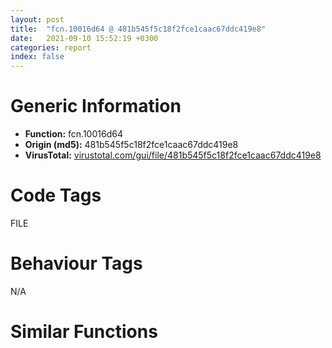 ```yaml
---
layout: post
title:  "fcn.10016d64 @ 481b545f5c18f2fce1caac67ddc419e8"
date:   2021-09-10 15:52:19 +0300
categories: report
index: false
---
```


# Generic Information
- **Function:** fcn.10016d64
- **Origin (md5):** 481b545f5c18f2fce1caac67ddc419e8
- **VirusTotal:** [virustotal.com/gui/file/481b545f5c18f2fce1caac67ddc419e8][virustotal_ref]

# Code Tags
<span class="tag" id="FILE">FILE</span>


# Behaviour Tags
<span class="bhv-tag" id="na">N/A</span>

# Similar Functions
<script type="text/javascript" src="https://www.gstatic.com/charts/loader.js"></script>
<script type="text/javascript">

    google.charts.load('current', {'packages':['corechart']});
    google.charts.setOnLoadCallback(drawChart);

    function drawChart() {
    var data = new google.visualization.DataTable();
        data.addColumn('number', 'X');
        data.addColumn('number', 'Y');
        data.addColumn({type: 'string', role: 'tooltip', 'p': {'html': true}});
        data.addColumn({'type': 'string', 'role': 'style'});
        
        data.addRows([
    [266.4103088378906, 368.720703125, '<b><a href="/report/fcn.10016d64@481b545f5c18f2fce1caac67ddc419e8">fcn.10016d64</a><br>@481b545f5c18f2fce1caac67ddc419e8</b><br>push ebp<br>lea ebp, [esp-0x1a4]<br>sub esp, 0x224<br>mov eax, dword[0x10062200]<br>xor eax, ebp<br>mov dword[ebp+0x1a0], eax<br>mov eax, dword[ebp+0x1ac]<br>push ebx<br>mov ebx, dword[ebp+0x1b0]<br>push esi<br>mov esi, ecx<br>and dword[esi+8], 0<br>or dword[esi+4], 0xffffffff<br>push edi<br>mov dword[ebp-0x6c], eax<br>mov eax, dword[ebp+0x1b4]<br>lea edi, [esi+0xc]<br>mov ecx, edi<br>mov dword[ebp-0x74], eax<br>and ebx, 0xffff7fff<br>call fcn.10002397<br>cmp dword[ebp-0x6c], 0<br>je 0x10016eee<br>push 0<br>push 0x104<br>push dword[ebp-0x6c]<br>call fcn.10016462<br>test eax, eax<br>jl 0x10016eee<br>push dword[ebp-0x74]<br>lea eax, [ebp-0x68]<br>push dword[ebp-0x6c]<br>push eax<br>call fcn.10016ace<br>test eax, eax<br>je 0x10016f07<br>lea eax, [ebp-0x68]<br>push eax<br>mov ecx, edi<br>call fcn.10002cd2<br>push 3<br>mov eax, ebx<br>pop edx<br>xor ecx, ecx<br>and eax, edx<br>sub eax, ecx<br>mov dword[ebp-0x70], ecx<br>je 0x10016e1f<br>dec eax<br>je 0x10016e16<br>dec eax<br>jne 0x10016e26<br>mov dword[ebp-0x70], 0xc0000000<br>jmp 0x10016e26<br>mov dword[ebp-0x70], 0x40000000<br>jmp 0x10016e26<br>mov dword[ebp-0x70], 0x80000000<br>mov eax, ebx<br>and eax, 0x70<br>push 1<br>pop edi<br>je 0x10016e44<br>cmp eax, 0x10<br>je 0x10016e44<br>cmp eax, 0x20<br>je 0x10016e7a<br>cmp eax, 0x30<br>je 0x10016e75<br>cmp eax, 0x40<br>je 0x10016e46<br>xor edx, edx<br>mov eax, ebx<br>shr eax, 7<br>not eax<br>and eax, edi<br>test bx, 0x1000<br>mov dword[ebp-0x80], 0xc<br>mov dword[ebp-0x7c], ecx<br>mov dword[ebp-0x78], eax<br>je 0x10016e7e<br>mov eax, ebx<br>and eax, 0x2000<br>neg eax<br>sbb eax, eax<br>and eax, 2<br>inc eax<br>inc eax<br>jmp 0x10016e81<br>push 2<br>pop edx<br>jmp 0x10016e46<br>mov edx, edi<br>jmp 0x10016e46<br>push 3<br>pop eax<br>test ebx, 0x10000<br>mov ecx, 0x80<br>je 0x10016e93<br>mov ecx, 0x20000080<br>test ebx, 0x20000<br>je 0x10016ea1<br>or ecx, 0x80000000<br>test ebx, 0x40000<br>je 0x10016eaf<br>or ecx, 0x10000000<br>test ebx, 0x80000<br>je 0x10016ebd<br>or ecx, 0x8000000<br>push 0<br>push ecx<br>push eax<br>lea eax, [ebp-0x80]<br>push eax<br>push edx<br>push dword[ebp-0x70]<br>push dword[ebp-0x6c]<br>call dword[sym.imp.KERNEL32.dll_CreateFileW]<br>cmp eax, 0xffffffff<br>jne 0x10016ee4<br>push dword[ebp-0x6c]<br>push dword[ebp-0x74]<br>call fcn.10016aa3<br>jmp 0x10016f07<br>mov dword[esi+4], eax<br>mov dword[esi+8], edi<br>mov eax, edi<br>jmp 0x10016f09<br>mov eax, dword[ebp-0x74]<br>test eax, eax<br>je 0x10016f07<br>push dword[ebp-0x6c]<br>lea ecx, [eax+0x10]<br>mov dword[eax+8], 3<br>call fcn.10002cd2<br>xor eax, eax<br>mov ecx, dword[ebp+0x1a0]<br>pop edi<br>pop esi<br>xor ecx, ebp<br>pop ebx<br>call fcn.1002288b<br>add ebp, 0x1a4<br>leave <br>ret 0xc<br><eoc> ', 'point { fill-color: #e0440e; }'],
[-544.0371704101562, -124.94194030761719, '<b><a href="/report/fcn.0055ad62@c60344b51fa39a329b92557d24ff7670">fcn.0055ad62</a><br>@c60344b51fa39a329b92557d24ff7670</b><br>mov edi, edi<br>push ebp<br>mov ebp, esp<br>sub esp, 0x224<br>mov eax, dword[0x5ffcc0]<br>xor eax, ebp<br>mov dword[ebp-4], eax<br>mov eax, dword[ebp+8]<br>push ebx<br>mov ebx, dword[ebp+0xc]<br>push esi<br>mov esi, ecx<br>and dword[esi+8], 0<br>or dword[esi+4], 0xffffffff<br>push edi<br>mov dword[ebp-0x210], eax<br>mov eax, dword[ebp+0x10]<br>lea edi, [esi+0xc]<br>mov ecx, edi<br>mov dword[ebp-0x218], eax<br>and ebx, 0xffff7fff<br>call fcn.004102e0<br>cmp dword[ebp-0x210], 0<br>je 0x55af1a<br>push 0<br>push 0x104<br>push dword[ebp-0x210]<br>call fcn.0055a638<br>test eax, eax<br>jl 0x55af1a<br>push dword[ebp-0x218]<br>lea eax, [ebp-0x20c]<br>push dword[ebp-0x210]<br>push eax<br>call fcn.0055aba1<br>test eax, eax<br>je 0x55af39<br>lea eax, [ebp-0x20c]<br>push eax<br>mov ecx, edi<br>call fcn.00412650<br>push 3<br>mov eax, ebx<br>pop edx<br>xor ecx, ecx<br>and eax, edx<br>sub eax, ecx<br>mov dword[ebp-0x214], ecx<br>je 0x55ae2f<br>dec eax<br>je 0x55ae23<br>dec eax<br>jne 0x55ae39<br>mov dword[ebp-0x214], 0xc0000000<br>jmp 0x55ae39<br>mov dword[ebp-0x214], 0x40000000<br>jmp 0x55ae39<br>mov dword[ebp-0x214], 0x80000000<br>mov eax, ebx<br>and eax, 0x70<br>push 1<br>pop edi<br>je 0x55ae57<br>cmp eax, 0x10<br>je 0x55ae57<br>cmp eax, 0x20<br>je 0x55ae97<br>cmp eax, 0x30<br>je 0x55ae92<br>cmp eax, 0x40<br>je 0x55ae59<br>xor edx, edx<br>mov eax, ebx<br>shr eax, 7<br>not eax<br>and eax, edi<br>mov dword[ebp-0x224], 0xc<br>mov dword[ebp-0x220], ecx<br>mov dword[ebp-0x21c], eax<br>test ebx, 0x1000<br>je 0x55ae9b<br>mov eax, ebx<br>and eax, 0x2000<br>neg eax<br>sbb eax, eax<br>and eax, 2<br>inc eax<br>inc eax<br>jmp 0x55ae9e<br>push 2<br>pop edx<br>jmp 0x55ae59<br>mov edx, edi<br>jmp 0x55ae59<br>push 3<br>pop eax<br>mov ecx, 0x80<br>test ebx, 0x10000<br>je 0x55aeb0<br>mov ecx, 0x20000080<br>test ebx, 0x20000<br>je 0x55aebe<br>or ecx, 0x80000000<br>test ebx, 0x40000<br>je 0x55aecc<br>or ecx, 0x10000000<br>test ebx, 0x80000<br>je 0x55aeda<br>or ecx, 0x8000000<br>push 0<br>push ecx<br>push eax<br>lea eax, [ebp-0x224]<br>push eax<br>push edx<br>push dword[ebp-0x214]<br>push dword[ebp-0x210]<br>call dword[sym.imp.KERNEL32.dll_CreateFileW]<br>cmp eax, 0xffffffff<br>jne 0x55af10<br>push dword[ebp-0x210]<br>push dword[ebp-0x218]<br>call fcn.0055ab72<br>jmp 0x55af39<br>mov dword[esi+4], eax<br>mov dword[esi+8], edi<br>mov eax, edi<br>jmp 0x55af3b<br>mov eax, dword[ebp-0x218]<br>test eax, eax<br>je 0x55af39<br>push dword[ebp-0x210]<br>lea ecx, [eax+0x10]<br>mov dword[eax+8], 3<br>call fcn.0040f9a0<br>xor eax, eax<br>mov ecx, dword[ebp-4]<br>pop edi<br>pop esi<br>xor ecx, ebp<br>pop ebx<br>call fcn.005713ed<br>leave <br>ret 0xc<br><eoc> ', 'null'],
[107.93659210205078, -283.2007751464844, '<b><a href="/report/fcn.0042921a@7b00dd8f2abf54a73bfb09681334ff78">fcn.0042921a</a><br>@7b00dd8f2abf54a73bfb09681334ff78</b><br>push ebp<br>lea ebp, [esp-0xa0]<br>sub esp, 0x120<br>mov eax, dword[0x4672d8]<br>xor eax, ebp<br>mov dword[ebp+0x9c], eax<br>mov eax, dword[ebp+0xa8]<br>push ebx<br>mov ebx, dword[ebp+0xac]<br>push esi<br>mov esi, ecx<br>and dword[esi+8], 0<br>or dword[esi+4], 0xffffffff<br>push edi<br>mov dword[ebp-0x6c], eax<br>mov eax, dword[ebp+0xb0]<br>lea edi, [esi+0xc]<br>mov ecx, edi<br>mov dword[ebp-0x74], eax<br>and ebx, 0xffff7fff<br>call fcn.00410070<br>cmp dword[ebp-0x6c], 0<br>je 0x4293a4<br>push 0<br>push 0x104<br>push dword[ebp-0x6c]<br>call fcn.004289d7<br>test eax, eax<br>jl 0x4293a4<br>push dword[ebp-0x74]<br>lea eax, [ebp-0x68]<br>push dword[ebp-0x6c]<br>push eax<br>call fcn.00428fe5<br>test eax, eax<br>je 0x4293bd<br>lea eax, [ebp-0x68]<br>push eax<br>mov ecx, edi<br>call fcn.0041063d<br>push 3<br>mov eax, ebx<br>pop edx<br>xor ecx, ecx<br>and eax, edx<br>sub eax, ecx<br>mov dword[ebp-0x70], ecx<br>je 0x4292d5<br>dec eax<br>je 0x4292cc<br>dec eax<br>jne 0x4292dc<br>mov dword[ebp-0x70], 0xc0000000<br>jmp 0x4292dc<br>mov dword[ebp-0x70], 0x40000000<br>jmp 0x4292dc<br>mov dword[ebp-0x70], 0x80000000<br>mov eax, ebx<br>and eax, 0x70<br>push 1<br>pop edi<br>je 0x4292fa<br>cmp eax, 0x10<br>je 0x4292fa<br>cmp eax, 0x20<br>je 0x429330<br>cmp eax, 0x30<br>je 0x42932b<br>cmp eax, 0x40<br>je 0x4292fc<br>xor edx, edx<br>mov eax, ebx<br>shr eax, 7<br>not eax<br>and eax, edi<br>test bx, 0x1000<br>mov dword[ebp-0x80], 0xc<br>mov dword[ebp-0x7c], ecx<br>mov dword[ebp-0x78], eax<br>je 0x429334<br>mov eax, ebx<br>and eax, 0x2000<br>neg eax<br>sbb eax, eax<br>and eax, 2<br>inc eax<br>inc eax<br>jmp 0x429337<br>push 2<br>pop edx<br>jmp 0x4292fc<br>mov edx, edi<br>jmp 0x4292fc<br>push 3<br>pop eax<br>test ebx, 0x10000<br>mov ecx, 0x80<br>je 0x429349<br>mov ecx, 0x20000080<br>test ebx, 0x20000<br>je 0x429357<br>or ecx, 0x80000000<br>test ebx, 0x40000<br>je 0x429365<br>or ecx, 0x10000000<br>test ebx, 0x80000<br>je 0x429373<br>or ecx, 0x8000000<br>push 0<br>push ecx<br>push eax<br>lea eax, [ebp-0x80]<br>push eax<br>push edx<br>push dword[ebp-0x70]<br>push dword[ebp-0x6c]<br>call dword[sym.imp.KERNEL32.dll_CreateFileA]<br>cmp eax, 0xffffffff<br>jne 0x42939a<br>push dword[ebp-0x6c]<br>push dword[ebp-0x74]<br>call fcn.00428fba<br>jmp 0x4293bd<br>mov dword[esi+4], eax<br>mov dword[esi+8], edi<br>mov eax, edi<br>jmp 0x4293bf<br>mov eax, dword[ebp-0x74]<br>test eax, eax<br>je 0x4293bd<br>push dword[ebp-0x6c]<br>lea ecx, [eax+0x10]<br>mov dword[eax+8], 3<br>call fcn.0041063d<br>xor eax, eax<br>mov ecx, dword[ebp+0x9c]<br>pop edi<br>pop esi<br>xor ecx, ebp<br>pop ebx<br>call fcn.0043779f<br>add ebp, 0xa0<br>leave <br>ret 0xc<br><eoc> ', 'null'],
[-385.5611572265625, 526.9769287109375, '<b><a href="/report/fcn.0045fb7d@9c2b894b84f59672d8be2e984066f76f">fcn.0045fb7d</a><br>@9c2b894b84f59672d8be2e984066f76f</b><br>push 0xc4<br>mov eax, 0x5785e7<br>call fcn.00553908<br>mov ebx, ecx<br>mov eax, dword[ebp+8]<br>mov edx, dword[ebp+0xc]<br>mov esi, dword[ebp+0x10]<br>mov dword[ebp-0x80], eax<br>mov eax, dword[ebp+0x14]<br>mov dword[ebp-0x7c], edx<br>mov dword[ebp-0x88], esi<br>test eax, eax<br>js 0x4603e5<br>cmp eax, dword[ebx+4]<br>jge 0x4603e5<br>cmp dword[ebp+0x24], 0<br>je 0x45fbd6<br>call fcn.00410017<br>cmp dword[eax+0x1ac], 8<br>jg 0x45fbd3<br>xor eax, eax<br>inc eax<br>jmp 0x4603e7<br>mov edx, dword[ebp-0x7c]<br>mov ecx, dword[ebx+0x68]<br>lea edi, [ebx+0x6c]<br>mov eax, dword[ebx+0x64]<br>add eax, edx<br>mov dword[ebp-0x1c], esi<br>mov dword[ebp-0x18], eax<br>lea eax, [esi+ecx]<br>mov dword[ebp-0x20], edx<br>mov dword[ebp-0x14], eax<br>lea esi, [ebp-0x20]<br>mov eax, dword[ebx+0x20]<br>mov ecx, eax<br>movsd dword<br>neg ecx<br>push 0x20<br>sbb ecx, ecx<br>not ecx<br>and ecx, dword[ebp+0x18]<br>neg eax<br>movsd dword<br>sbb eax, eax<br>mov dword[ebp-0x6c], ecx<br>not eax<br>and eax, dword[ebp+0x20]<br>movsd dword<br>mov dword[ebp-0x58], eax<br>movsd dword<br>xor esi, esi<br>mov dword[ebp-0x98], esi<br>pop edi<br>cmp dword[ebp+0x28], esi<br>je 0x45fc29<br>cmp dword[ebp+0x1c], esi<br>je 0x45fc4e<br>cmp dword[ebx+0x2c], esi<br>je 0x45fc4e<br>cmp dword[ebx+8], edi<br>jge 0x45fc4e<br>push dword[ebx+0x8c]<br>push dword[0x5e0b68]<br>call dword[sym.imp.GDI32.dll_SelectObject]<br>mov edx, dword[ebp-0x7c]<br>mov dword[ebp-0x98], eax<br>mov eax, dword[ebx+0x20]<br>xor ecx, ecx<br>inc ecx<br>mov dword[ebp-0xa8], eax<br>cmp dword[ebx+8], edi<br>jne 0x45fc6b<br>test eax, eax<br>je 0x45fc6b<br>mov dword[ebp-0x5c], ecx<br>mov dword[ebx+0x20], esi<br>jmp 0x45fc6e<br>mov dword[ebp-0x5c], esi<br>cmp dword[ebx+8], edi<br>je 0x45fc83<br>cmp dword[0x5e0b40], esi<br>jne 0x45fc83<br>mov ecx, dword[ebx+0xa8]<br>jmp 0x45fc86<br>or ecx, 0xffffffff<br>mov eax, dword[ebx+0x20]<br>mov dword[ebp-0x68], ecx<br>mov dword[ebp-0x70], ecx<br>test eax, eax<br>jne 0x45fc9b<br>mov edi, dword[ebp-0x80]<br>cmp ecx, 0xffffffff<br>je 0x45fc9e<br>lea edi, [ebx+0x44]<br>mov dword[ebp-0x84], edi<br>test eax, eax<br>jne 0x45fcb0<br>mov dword[ebp-0x64], edx<br>cmp ecx, 0xffffffff<br>je 0x45fcb3<br>mov dword[ebp-0x64], esi<br>test eax, eax<br>jne 0x45fcc7<br>cmp ecx, 0xffffffff<br>jne 0x45fcc7<br>mov eax, dword[ebp-0x88]<br>mov dword[ebp-0x60], eax<br>jmp 0x45fcca<br>mov dword[ebp-0x60], esi<br>lea esi, [ebx+0x7c]<br>mov eax, dword[esi]<br>mov dword[ebp-0x78], eax<br>mov eax, dword[ebx+0x80]<br>push esi<br>mov dword[ebp-0x74], eax<br>call dword[sym.imp.USER32.dll_IsRectEmpty]<br>test eax, eax<br>je 0x45fceb<br>mov eax, dword[ebx+0x54]<br>jmp 0x45fcf0<br>mov eax, dword[esi+8]<br>sub eax, dword[esi]<br>push esi<br>mov dword[ebp-0x54], eax<br>call dword[sym.imp.USER32.dll_IsRectEmpty]<br>test eax, eax<br>je 0x45fd03<br>mov eax, dword[ebx+0x58]<br>jmp 0x45fd09<br>mov eax, dword[esi+0xc]<br>sub eax, dword[esi+4]<br>mov esi, dword[ebp-0x68]<br>xor edx, edx<br>mov dword[ebp-0x50], eax<br>cmp dword[ebx+0x20], edx<br>jne 0x45fd1f<br>cmp esi, 0xffffffff<br>je 0x45ff7e<br>mov eax, dword[ebx+0x54]<br>mov ecx, dword[ebx+0x58]<br>mov dword[ebp-0x20], edx<br>mov dword[ebp-0x18], eax<br>mov dword[ebp-0x1c], edx<br>mov dword[ebp-0x14], ecx<br>cmp esi, 0xffffffff<br>je 0x45fd76<br>call fcn.00410017<br>cmp esi, dword[eax+0x1c]<br>je 0x45fd76<br>push esi<br>lea ecx, [ebp-0xb0]<br>call fcn.0041191b<br>push dword[ebp-0xac]<br>lea eax, [ebp-0x20]<br>push eax<br>push dword[edi+4]<br>call dword[sym.imp.USER32.dll_FillRect]<br>lea ecx, [ebp-0xb0]<br>mov dword[ebp-0xb0], 0x584f04<br>call fcn.00404d00<br>jmp 0x45fd93<br>call fcn.00410017<br>add eax, 0x98<br>je 0x45fd85<br>mov eax, dword[eax+4]<br>push eax<br>lea eax, [ebp-0x20]<br>push eax<br>push dword[edi+4]<br>call dword[sym.imp.USER32.dll_FillRect]<br>mov esi, dword[ebp+0x1c]<br>test esi, esi<br>je 0x45fdba<br>call fcn.00410017<br>cmp dword[eax+0x1ac], 0x10<br>jne 0x45fdba<br>push dword[ebp-0x1c]<br>push dword[ebp-0x20]<br>push dword[edi+4]<br>call dword[sym.imp.GDI32.dll_GetPixel]<br>mov dword[ebp-0x70], eax<br>xor edx, edx<br>mov ecx, edx<br>mov dword[ebp-0x94], ecx<br>test esi, esi<br>je 0x45fddc<br>cmp dword[ebx+8], 0x18<br>jl 0x45fddc<br>xor esi, esi<br>mov dword[ebp+0x1c], edx<br>inc esi<br>mov ecx, esi<br>mov dword[ebp-0x94], esi<br>mov esi, dword[ebp+0x24]<br>test esi, esi<br>je 0x45fdef<br>mov eax, dword[ebx+8]<br>sub eax, 0x20<br>neg eax<br>sbb eax, eax<br>and esi, eax<br>cmp dword[ebp-0x6c], 0<br>jne 0x460181<br>cmp dword[ebp+0x1c], 0<br>jne 0x460181<br>test esi, esi<br>jne 0x460185<br>push 0x20<br>pop eax<br>cmp dword[ebx+8], eax<br>je 0x45fe1f<br>cmp dword[0x5e0b40], esi<br>je 0x46007b<br>mov al, byte[ebp+0x2c]<br>mov byte[ebp-0x56], al<br>xor eax, eax<br>inc eax<br>mov word[ebp-0x58], 0<br>mov byte[ebp-0x55], al<br>test ecx, ecx<br>je 0x45fe3d<br>mov al, byte[0x5d85d4]<br>mov byte[ebp-0x56], al<br>cmp dword[ebp+0x28], 0<br>je 0x45fe50<br>cmp dword[ebx+0x2c], edx<br>je 0x45fe50<br>mov al, byte[0x5d85d5]<br>mov byte[ebp-0x56], al<br>mov eax, dword[ebp-0x5c]<br>neg eax<br>push 0x20<br>sbb eax, eax<br>and eax, 0x10<br>mov esi, dword[eax+ebx+0x54]<br>mov eax, dword[eax+ebx+0x58]<br>mov dword[ebp-0x6c], eax<br>pop eax<br>mov dword[ebp-0xa4], esi<br>cmp dword[ebx+8], eax<br>je 0x46003d<br>mov eax, dword[ebp-0x50]<br>xor esi, esi<br>mov ecx, dword[ebp-0x54]<br>inc esi<br>push 0x20<br>mov word[ebp-0x40], si<br>pop esi<br>push edx<br>mov word[ebp-0x3e], si<br>mov esi, eax<br>push edx<br>mov dword[ebp-0x44], eax<br>lea eax, [ebp-0x5c]<br>push eax<br>imul esi, ecx<br>lea eax, [ebp-0x4c]<br>push edx<br>push eax<br>push edx<br>mov dword[ebp-0x4c], 0x28<br>mov dword[ebp-0x48], ecx<br>mov dword[ebp-0x3c], edx<br>mov dword[ebp-0x38], esi<br>mov dword[ebp-0x34], edx<br>mov dword[ebp-0x30], edx<br>mov dword[ebp-0x2c], edx<br>mov dword[ebp-0x28], edx<br>mov dword[ebp-0x5c], edx<br>call dword[sym.imp.GDI32.dll_CreateDIBSection]<br>test eax, eax<br>je 0x4603e5<br>and dword[ebp-0x9c], 0<br>mov dword[ebp-0xa0], 0x585684<br>and dword[ebp-4], 0<br>lea ecx, [ebp-0xa0]<br>push eax<br>call fcn.004122f0<br>lea ecx, [ebp-0xc0]<br>call fcn.004119b2<br>xor eax, eax<br>inc eax<br>push 0<br>mov byte[ebp-4], al<br>call dword[sym.imp.GDI32.dll_CreateCompatibleDC]<br>push eax<br>lea ecx, [ebp-0xc0]<br>call fcn.004122af<br>push dword[ebp-0x9c]<br>push dword[ebp-0xbc]<br>call fcn.00412959<br>mov ecx, dword[ebx+0x54]<br>imul ecx, dword[ebp+0x14]<br>push 0xcc0020<br>push dword[ebp-0x74]<br>mov dword[ebp-0x8c], eax<br>add ecx, dword[ebp-0x78]<br>push ecx<br>push dword[0x5e0b68]<br>push dword[ebp-0x50]<br>push dword[ebp-0x54]<br>push 0<br>push 0<br>push dword[ebp-0xbc]<br>call dword[sym.imp.GDI32.dll_BitBlt]<br>cmp dword[ebx+0xa8], 0xffffffff<br>jne 0x45ff86<br>test esi, esi<br>jle 0x45ffcd<br>mov eax, dword[ebp-0x5c]<br>or dword[eax], 0xff000000<br>mov eax, dword[ebp-0x5c]<br>add eax, 4<br>mov dword[ebp-0x5c], eax<br>sub esi, 1<br>jne 0x45ff68<br>jmp 0x45ffcd<br>mov esi, dword[ebp+0x1c]<br>jmp 0x45fdbc<br>movzx ecx, byte[ebx+0xa8]<br>movzx eax, byte[ebx+0xa9]<br>shl ecx, 8<br>or ecx, eax<br>movzx eax, byte[ebx+0xaa]<br>shl ecx, 8<br>or ecx, eax<br>test esi, esi<br>jle 0x45ffcd<br>mov eax, dword[ebp-0x5c]<br>mov edx, dword[eax]<br>cmp edx, ecx<br>je 0x45ffbc<br>or edx, 0xff000000<br>mov dword[eax], edx<br>jmp 0x45ffbf<br>and dword[eax], 0<br>mov eax, dword[ebp-0x5c]<br>add eax, 4<br>mov dword[ebp-0x5c], eax<br>sub esi, 1<br>jne 0x45ffac<br>push dword[ebp-0x58]<br>push dword[ebp-0x50]<br>push dword[ebp-0x54]<br>push 0<br>push 0<br>push dword[ebp-0xbc]<br>push dword[ebp-0x6c]<br>push dword[ebp-0xa4]<br>push dword[ebp-0x60]<br>push dword[ebp-0x64]<br>push dword[edi+4]<br>call dword[sym.imp.MSIMG32.dll_AlphaBlend]<br>mov esi, eax<br>mov eax, dword[ebp-0x8c]<br>test eax, eax<br>jne 0x460008<br>xor ecx, ecx<br>jmp 0x46000b<br>mov ecx, dword[eax+4]<br>push ecx<br>push dword[ebp-0xbc]<br>call fcn.00412959<br>lea ecx, [ebp-0xc0]<br>call fcn.00411b08<br>or dword[ebp-4], 0xffffffff<br>lea ecx, [ebp-0xa0]<br>mov dword[ebp-0xa0], 0x585684<br>call fcn.00404d00<br>jmp 0x460073<br>push dword[ebp-0x58]<br>mov eax, dword[ebx+0x54]<br>push dword[ebp-0x50]<br>imul eax, dword[ebp+0x14]<br>push dword[ebp-0x54]<br>push dword[ebp-0x74]<br>add eax, dword[ebp-0x78]<br>push eax<br>push dword[0x5e0b68]<br>call fcn.0041252c<br>push eax<br>push dword[ebp-0x6c]<br>mov ecx, edi<br>push esi<br>push dword[ebp-0x60]<br>push dword[ebp-0x64]<br>call fcn.0045eb50<br>mov esi, eax<br>test esi, esi<br>jne 0x46014f<br>mov eax, dword[ebx+0x54]<br>imul eax, dword[ebp+0x14]<br>mov esi, dword[ebp-0x50]<br>push 0xcc0020<br>push dword[ebp-0x74]<br>add eax, dword[ebp-0x78]<br>push eax<br>push dword[0x5e0b68]<br>push esi<br>push dword[ebp-0x54]<br>push dword[ebp-0x60]<br>push dword[ebp-0x64]<br>push dword[edi+4]<br>call dword[sym.imp.GDI32.dll_BitBlt]<br>cmp dword[ebp-0x94], 0<br>je 0x460152<br>push edi<br>lea ecx, [ebp-0x90]<br>call fcn.00469bad<br>cmp dword[ebp-0x70], 0xffffffff<br>mov dword[ebp-4], 2<br>jne 0x4600db<br>call fcn.00410017<br>mov eax, dword[eax+0x1c]<br>mov dword[ebp-0x70], eax<br>call fcn.00437068<br>mov edx, dword[ebp-0x60]<br>mov edi, eax<br>mov eax, dword[ebp-0x54]<br>mov ecx, dword[ebp-0x64]<br>add eax, 2<br>mov dword[ebp-0xd0], ecx<br>add ecx, eax<br>mov dword[ebp-0xc8], ecx<br>lea ecx, [edx+2]<br>add ecx, esi<br>mov dword[ebp-0xcc], edx<br>mov dword[ebp-0xc4], ecx<br>mov ecx, dword[edi]<br>mov esi, dword[ecx+0xb8]<br>mov ecx, esi<br>call fcn.00553897<br>mov ecx, edi<br>call esi<br>push eax<br>push dword[ebp-0x70]<br>lea esi, [ebp-0xd0]<br>push 0xffffffffffffffff<br>sub esp, 0x10<br>lea ecx, [ebp-0x90]<br>mov edi, esp<br>movsd dword<br>movsd dword<br>movsd dword<br>movsd dword<br>call fcn.0046c3a2<br>or dword[ebp-4], 0xffffffff<br>lea ecx, [ebp-0x90]<br>call fcn.00469bc2<br>mov esi, dword[ebp-0x50]<br>mov ecx, dword[ebp-0x68]<br>xor edx, edx<br>cmp dword[ebx+0x20], edx<br>je 0x46038d<br>cmp ecx, 0xffffffff<br>jne 0x46016f<br>call fcn.00410017<br>xor edx, edx<br>mov ecx, dword[eax+0x1c]<br>mov eax, dword[ebp-0x80]<br>test eax, eax<br>jne 0x460382<br>mov eax, edx<br>jmp 0x460385<br>test esi, esi<br>je 0x4601de<br>mov eax, dword[ebx+0x94]<br>test eax, eax<br>je 0x4601de<br>push eax<br>push dword[0x5e0b68]<br>call dword[sym.imp.GDI32.dll_SelectObject]<br>mov ecx, dword[ebx+0x54]<br>mov esi, eax<br>imul ecx, dword[ebp+0x14]<br>push 0xcc0020<br>push dword[ebp-0x74]<br>add ecx, dword[ebp-0x78]<br>push ecx<br>push dword[0x5e0b68]<br>push dword[ebp-0x50]<br>push dword[ebp-0x54]<br>push dword[ebp-0x60]<br>push dword[ebp-0x64]<br>push dword[edi+4]<br>call dword[sym.imp.GDI32.dll_BitBlt]<br>push esi<br>push dword[0x5e0b68]<br>call dword[sym.imp.GDI32.dll_SelectObject]<br>jmp 0x46014f<br>cmp dword[ebp+0x1c], 0<br>jne 0x4601f3<br>mov eax, dword[ebp-0x58]<br>test eax, eax<br>jne 0x4601f3<br>test esi, esi<br>je 0x4602e0<br>xor eax, eax<br>mov ecx, ebx<br>push edx<br>inc eax<br>push eax<br>push dword[ebp+0x14]<br>call fcn.0045f95e<br>test esi, esi<br>je 0x46020e<br>mov ecx, dword[ebx+0xb0]<br>jmp 0x460210<br>xor ecx, ecx<br>mov eax, dword[edi]<br>push ecx<br>mov esi, dword[eax+0x30]<br>mov ecx, esi<br>call fcn.00553897<br>mov ecx, edi<br>call esi<br>mov eax, dword[edi]<br>push 0xffffff<br>mov esi, dword[eax+0x2c]<br>mov ecx, esi<br>call fcn.00553897<br>mov ecx, edi<br>call esi<br>cmp dword[ebp+0x1c], 0<br>je 0x460294<br>call fcn.00437068<br>cmp dword[eax+0x58], 0<br>je 0x460294<br>call fcn.00410017<br>mov ecx, edi<br>push dword[eax+0x10]<br>call fcn.00462524<br>mov esi, eax<br>test esi, esi<br>je 0x460294<br>mov ecx, dword[ebp-0x50]<br>mov eax, dword[ebp-0x54]<br>add ecx, 2<br>push 0xb8074a<br>push 0<br>push 0<br>push dword[0x5e0b6c]<br>add eax, 2<br>push ecx<br>push eax<br>mov eax, dword[ebp-0x60]<br>inc eax<br>push eax<br>mov eax, dword[ebp-0x64]<br>inc eax<br>push eax<br>push dword[edi+4]<br>call dword[sym.imp.GDI32.dll_BitBlt]<br>push esi<br>mov ecx, edi<br>call fcn.00462524<br>call fcn.00410017<br>mov ecx, edi<br>push dword[eax+0x14]<br>call fcn.00462524<br>mov esi, eax<br>test esi, esi<br>je 0x4602dd<br>mov ecx, dword[ebp-0x50]<br>mov eax, dword[ebp-0x54]<br>add ecx, 2<br>push 0xb8074a<br>push 0<br>push 0<br>push dword[0x5e0b6c]<br>add eax, 2<br>push ecx<br>push eax<br>push dword[ebp-0x60]<br>push dword[ebp-0x64]<br>push dword[edi+4]<br>call dword[sym.imp.GDI32.dll_BitBlt]<br>push esi<br>mov ecx, edi<br>call fcn.00462524<br>mov eax, dword[ebp-0x58]<br>cmp dword[ebp-0x6c], 0<br>jne 0x4602ee<br>test eax, eax<br>je 0x46014f<br>call fcn.00410017<br>add eax, 0xa8<br>mov ecx, edi<br>push eax<br>call fcn.004129b8<br>mov dword[ebp-0x8c], eax<br>test eax, eax<br>je 0x46014f<br>push dword[ebp+0x1c]<br>xor ecx, ecx<br>cmp dword[ebp-0x58], ecx<br>sete cl<br>push ecx<br>push dword[ebp+0x14]<br>mov ecx, ebx<br>call fcn.0045f95e<br>mov eax, dword[edi]<br>push 0<br>mov esi, dword[eax+0x30]<br>mov ecx, esi<br>call fcn.00553897<br>mov ecx, edi<br>call esi<br>mov eax, dword[edi]<br>push 0xffffff<br>mov esi, dword[eax+0x2c]<br>mov ecx, esi<br>call fcn.00553897<br>mov ecx, edi<br>call esi<br>mov esi, dword[ebp-0x50]<br>push 0xe20746<br>push 0<br>push 0<br>push dword[0x5e0b6c]<br>push esi<br>push dword[ebp-0x54]<br>push dword[ebp-0x60]<br>push dword[ebp-0x64]<br>push dword[edi+4]<br>call dword[sym.imp.GDI32.dll_BitBlt]<br>push dword[ebp-0x8c]<br>mov ecx, edi<br>call fcn.004129b8<br>jmp 0x460152<br>mov eax, dword[eax+4]<br>push dword[ebx+0x68]<br>push dword[ebx+0x64]<br>jmp 0x4603a4<br>cmp ecx, 0xffffffff<br>je 0x4603c0<br>mov eax, dword[ebp-0x80]<br>test eax, eax<br>jne 0x46039d<br>mov eax, edx<br>jmp 0x4603a0<br>mov eax, dword[eax+4]<br>push 0xffffffffffffffff<br>push 0xffffffffffffffff<br>push ecx<br>push edx<br>push edx<br>push dword[ebp-0x84]<br>push esi<br>push dword[ebp-0x54]<br>push dword[ebp-0x88]<br>push dword[ebp-0x7c]<br>push eax<br>call fcn.00462c45<br>mov eax, dword[ebp-0x98]<br>test eax, eax<br>je 0x4603d7<br>push eax<br>push dword[0x5e0b68]<br>call dword[sym.imp.GDI32.dll_SelectObject]<br>mov ecx, dword[ebp-0xa8]<br>mov dword[ebx+0x20], ecx<br>jmp 0x45fbcb<br>xor eax, eax<br>call fcn.005538b2<br>ret 0x28<br><eoc> ', 'null'],

        ]);

    var options = {
        title: 'Similarity Plot',
        legend: 'none',
        colors: ['#dedbd9', '#e6693e', '#ec8f6e', '#f3b49f', '#f6c7b6'],
        tooltip: {isHtml: true, trigger: 'both'},
        explorer: {
        actions: ["dragToZoom", "rightClickToReset"],
        },
        chartArea: {
        width: '80%',
        height: '80%'
        },
        width: '100%',
        height: '100%'
    };

    var chart = new google.visualization.ScatterChart(document.getElementById('chart_div'));

    chart.draw(data, options);
    }
    
</script>


<div id="chart_div" style="width: 100%px; height: 100%;"></div>

# Disassembled Code
{% highlight nasm %}

push ebp
lea ebp, [esp-0x1a4]
sub esp, 0x224
mov eax, dword[0x10062200]
xor eax, ebp
mov dword[ebp+0x1a0], eax
mov eax, dword[ebp+0x1ac]
push ebx
mov ebx, dword[ebp+0x1b0]
push esi
mov esi, ecx
and dword[esi+8], 0
or dword[esi+4], 0xffffffff
push edi
mov dword[ebp-0x6c], eax
mov eax, dword[ebp+0x1b4]
lea edi, [esi+0xc]
mov ecx, edi
mov dword[ebp-0x74], eax
and ebx, 0xffff7fff
call fcn.10002397
cmp dword[ebp-0x6c], 0
je 0x10016eee
push 0
push 0x104
push dword[ebp-0x6c]
call fcn.10016462
test eax, eax
jl 0x10016eee
push dword[ebp-0x74]
lea eax, [ebp-0x68]
push dword[ebp-0x6c]
push eax
call fcn.10016ace
test eax, eax
je 0x10016f07
lea eax, [ebp-0x68]
push eax
mov ecx, edi
call fcn.10002cd2
push 3
mov eax, ebx
pop edx
xor ecx, ecx
and eax, edx
sub eax, ecx
mov dword[ebp-0x70], ecx
je 0x10016e1f
dec eax
je 0x10016e16
dec eax
jne 0x10016e26
mov dword[ebp-0x70], 0xc0000000
jmp 0x10016e26
mov dword[ebp-0x70], 0x40000000
jmp 0x10016e26
mov dword[ebp-0x70], 0x80000000
mov eax, ebx
and eax, 0x70
push 1
pop edi
je 0x10016e44
cmp eax, 0x10
je 0x10016e44
cmp eax, 0x20
je 0x10016e7a
cmp eax, 0x30
je 0x10016e75
cmp eax, 0x40
je 0x10016e46
xor edx, edx
mov eax, ebx
shr eax, 7
not eax
and eax, edi
test bx, 0x1000
mov dword[ebp-0x80], 0xc
mov dword[ebp-0x7c], ecx
mov dword[ebp-0x78], eax
je 0x10016e7e
mov eax, ebx
and eax, 0x2000
neg eax
sbb eax, eax
and eax, 2
inc eax
inc eax
jmp 0x10016e81
push 2
pop edx
jmp 0x10016e46
mov edx, edi
jmp 0x10016e46
push 3
pop eax
test ebx, 0x10000
mov ecx, 0x80
je 0x10016e93
mov ecx, 0x20000080
test ebx, 0x20000
je 0x10016ea1
or ecx, 0x80000000
test ebx, 0x40000
je 0x10016eaf
or ecx, 0x10000000
test ebx, 0x80000
je 0x10016ebd
or ecx, 0x8000000
push 0
push ecx
push eax
lea eax, [ebp-0x80]
push eax
push edx
push dword[ebp-0x70]
push dword[ebp-0x6c]
call dword[sym.imp.KERNEL32.dll_CreateFileW]
cmp eax, 0xffffffff
jne 0x10016ee4
push dword[ebp-0x6c]
push dword[ebp-0x74]
call fcn.10016aa3
jmp 0x10016f07
mov dword[esi+4], eax
mov dword[esi+8], edi
mov eax, edi
jmp 0x10016f09
mov eax, dword[ebp-0x74]
test eax, eax
je 0x10016f07
push dword[ebp-0x6c]
lea ecx, [eax+0x10]
mov dword[eax+8], 3
call fcn.10002cd2
xor eax, eax
mov ecx, dword[ebp+0x1a0]
pop edi
pop esi
xor ecx, ebp
pop ebx
call fcn.1002288b
add ebp, 0x1a4
leave
ret 0xc

{% endhighlight %}

[virustotal_ref]: https://www.virustotal.com/gui/file/481b545f5c18f2fce1caac67ddc419e8
